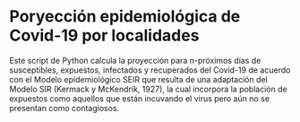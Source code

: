 # Poryección epidemiológica de Covid-19 por localidades
Este script de Python calcula la proyección para n-próximos días de susceptibles, expuestos, infectados y recuperados del Covid-19 de acuerdo con el Modelo epidemiológico SEIR que resulta de una adaptación del Modelo SIR (Kermack y McKendrik, 1927), la cual incorpora la población de expuestos como aquellos que están incuvando el virus pero aún no se presentan como contagiosos. 
